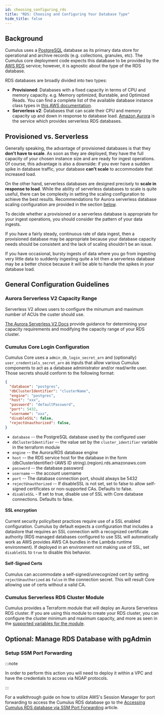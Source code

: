 ```yaml
---
id: choosing_configuring_rds
title: "RDS: Choosing and Configuring Your Database Type"
hide_title: false
---
```


## Background

Cumulus uses a [PostgreSQL](https://www.postgresql.org/) database as its primary data store
for operational and archive records (e.g. collections, granules, etc). The Cumulus
core deployment code expects this database to be provided by the [AWS RDS](https://docs.aws.amazon.com/rds/index.html) service; however, it is agnostic about the type of the RDS database.

RDS databases are broadly divided into two types:

- **Provisioned**: Databases with a fixed capacity in terms of CPU and memory capacity. e.g. Memory optimized, Burstable, and Optimized Reads. You can find
a complete list of the available database instance class types in [this AWS documentation](https://docs.aws.amazon.com/AmazonRDS/latest/UserGuide/Concepts.DBInstanceClass.html).
- **Serverless v2**: Databases that can scale their CPU and memory capacity up and down in response to database load. [Amazon Aurora](https://docs.aws.amazon.com/AmazonRDS/latest/AuroraUserGuide/CHAP_AuroraOverview.html) is the service which provides serverless RDS databases.

## Provisioned vs. Serverless

Generally speaking, the advantage of provisioned databases is that they **don't have to scale**.
As soon as they are deployed, they have the full capacity of your chosen instance size and are
ready for ingest operations. Of course, this advantage is also a downside: if you ever have a
sudden spike in database traffic, your database **can't scale** to accommodate that increased
load.

On the other hand, serverless databases are designed precisely to **scale in response to load**.
While the ability of serverless databases to scale is quite useful, there can be complexity in
setting the scaling configuration to achieve the best results. Recommendations for Aurora serverless database scaling configuration are provided in the section [below](#recommended-scaling-configuration-for-aurora-serverless).

To decide whether a provisioned or a serverless database is appropriate for your ingest
operations, you should consider the pattern of your data ingests.

If you have a fairly steady, continuous rate of data ingest, then a provisioned database
may be appropriate because your database capacity needs should be consistent and the lack of
scaling shouldn't be an issue.

If you have occasional, bursty ingests of data where you go from ingesting very little data
to suddenly ingesting quite a lot then a serverless database may be a better choice because it
will be able to handle the spikes in your database load.

## General Configuration Guidelines

### Aurora Serverless V2 Capacity Range

Serverless V2 allows users to configure the minumum and maximum number of ACUs the custer should use.

[The Aurora Serverless V2 Docs](https://docs.aws.amazon.com/AmazonRDS/latest/AuroraUserGuide/aurora-serverless-v2-administration.html#aurora-serverless-v2-setting-acus) provide guidance for determining your capacity requirements and modifying the capacity range of your RDS cluster.

### Cumulus Core Login Configuration

Cumulus Core uses a `admin_db_login_secret_arn` and (optionally) `user_credentials_secret_arn` as inputs that allow various Cumulus components to act as a database administrator and/or read/write user.   Those secrets should conform to the following format:

```json
{
  "database": "postgres",
  "dbClusterIdentifier": "clusterName",
  "engine": "postgres",
  "host": "xxx",
  "password": "defaultPassword",
  "port": 5432,
  "username": "xxx",
  "disableSSL": false,
  "rejectUnauthorized": false,
}
```

- `database` -- the PostgreSQL database used by the configured user
- `dbClusterIdentifier` -- the value set by the  `cluster_identifier` variable in the terraform module
- `engine` -- the Aurora/RDS database engine
- `host` -- the RDS service host for the database in the form (dbClusterIdentifier)-(AWS ID string).(region).rds.amazonaws.com
- `password` -- the database password
- `username` -- the account username
- `port` -- The database connection port, should always be 5432
- `rejectUnauthorized` -- If disableSSL is not set, set to false to allow self-signed certificates or non-supported CAs.  Defaults to false.
- `disableSSL` - If set to true, disable use of SSL with Core database connections.   Defaults to false.

#### SSL encryption

Current security policy/best practices require use of a SSL enabled configuration.   Cumulus by default expects a configuration that includes a datastore that requires an SSL connection with a recognized certificate authority (RDS managed databases configured to use SSL will automatically work as AWS provides AWS CA bundles in the Lambda runtime environment).    If deployed in an environment not making use of SSL, set `disableSSL` to `true` to disable this behavior.

#### Self-Signed Certs

Cumulus can accommodate a self-signed/unrecognized cert by setting `rejectUnauthorized` as `false` in the connection secret.  This will result Core allowing use of certs without a valid CA.

### Cumulus Serverless RDS Cluster Module

Cumulus provides a Terraform module that will deploy an Aurora Serverless RDS cluster. If you are
using this module to create your RDS cluster, you can configure the cluster minimum and maximum capacity, and more as seen in the [supported variables for the module](https://github.com/nasa/cumulus/blob/6f104a89457be453809825ac2b4ac46985239365/tf-modules/cumulus-rds-tf/variables.tf).

## Optional: Manage RDS Database with pgAdmin

### Setup SSM Port Forwarding

:::note

In order to perform this action you will need to deploy it within a VPC and have the credentials to access via NGAP protocols.

:::

For a walkthrough guide on how to utilize AWS's Session Manager for port forwarding to access the Cumulus RDS database go to the [Accessing Cumulus RDS database via SSM Port Forwarding](https://wiki.earthdata.nasa.gov/display/CUMULUS/Accessing+Cumulus+RDS+database+via+SSM+Port+Forwarding) article.
